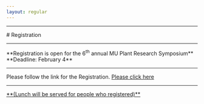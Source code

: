 ```yaml
---
layout: regular
---
```


<hr style="clear: both;" />
# Registration 
<hr style="clear: both;" />
**Registration is open for the 6<sup>th</sup> annual MU Plant Research Symposium** <br />
**Deadline: February 4**

<hr style="clear: both;" />
Please follow the link for the Registration. <a href="https://docs.google.com/forms/d/e/1FAIpQLSezsZm-nLOu5xlV4MIB-f9yN2wZx3VV-6B463WXHI-C5m8zHA/viewform?usp=sf_link" target="_blank"> Please click here 
 <hr style="clear: both;" />
  **(Lunch will be served for people who registered)**
